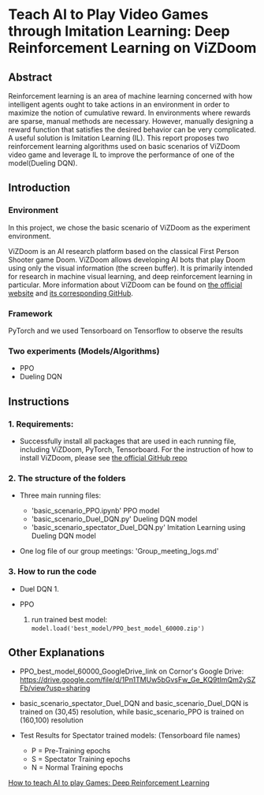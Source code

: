 # Teach AI to Play Video Games through Imitation Learning: Deep Reinforcement Learning on ViZDoom

## Abstract
Reinforcement learning is an area of machine learning concerned with how intelligent agents ought to take actions in an environment in order to maximize the notion of cumulative reward. In environments where rewards are sparse, manual methods are necessary. However, manually designing a reward function that satisfies the desired behavior can be very complicated. A useful solution is Imitation Learning (IL). This report proposes two reinforcement learning algorithms used on basic scenarios of ViZDoom video game and leverage IL to improve the performance of one of the model(Dueling DQN).

## Introduction
### Environment
In this project, we chose the basic scenario of ViZDoom as the experiment environment. 

ViZDoom is an AI research platform based on the classical First Person Shooter game Doom. ViZDoom allows developing AI bots that play Doom using only the visual information (the screen buffer). It is primarily intended for research in machine visual learning, and deep reinforcement learning in particular. More information about ViZDoom can be found on [the official website](http://vizdoom.cs.put.edu.pl/) and [its corresponding GitHub](https://github.com/mwydmuch/ViZDoom).
### Framework
PyTorch and we used Tensorboard on Tensorflow to observe the results

### Two experiments (Models/Algorithms)
- PPO
- Dueling DQN

## Instructions
### 1. Requirements:
- Successfully install all packages that are used in each running file, including ViZDoom, PyTorch, Tensorboard. For the instruction of how to install ViZDoom, please see [the official GitHub repo](https://github.com/mwydmuch/ViZDoom)

### 2. The structure of the folders
- Three main running files:
    - 'basic_scenario_PPO.ipynb' PPO model
    - 'basic_scenario_Duel_DQN.py' Dueling DQN model
    - 'basic_scenario_spectator_Duel_DQN.py' Imitation Learning using Dueling DQN model

- One log file of our group meetings: 'Group_meeting_logs.md'



### 3. How to run the code

- Duel DQN
    1. 

- PPO 
    1. run trained best model:
        ```model.load('best_model/PPO_best_model_60000.zip')```




## Other Explanations
- PPO_best_model_60000_GoogleDrive_link on Cornor's Google Drive: https://drive.google.com/file/d/1Pn1TMUw5bGvsFw_Ge_KQ9tImQm2ySZFb/view?usp=sharing 



- basic_scenario_spectator_Duel_DQN and basic_scenario_Duel_DQN is trained on (30,45) resolution, while basic_scenario_PPO is trained on (160,100) resolution

- Test Results for Spectator trained models: (Tensorboard file names)
    - P = Pre-Training epochs
    - S = Spectator Training epochs
    - N = Normal Training epochs


[How to teach AI to play Games: Deep Reinforcement Learning](https://towardsdatascience.com/how-to-teach-an-ai-to-play-games-deep-reinforcement-learning-28f9b920440a)